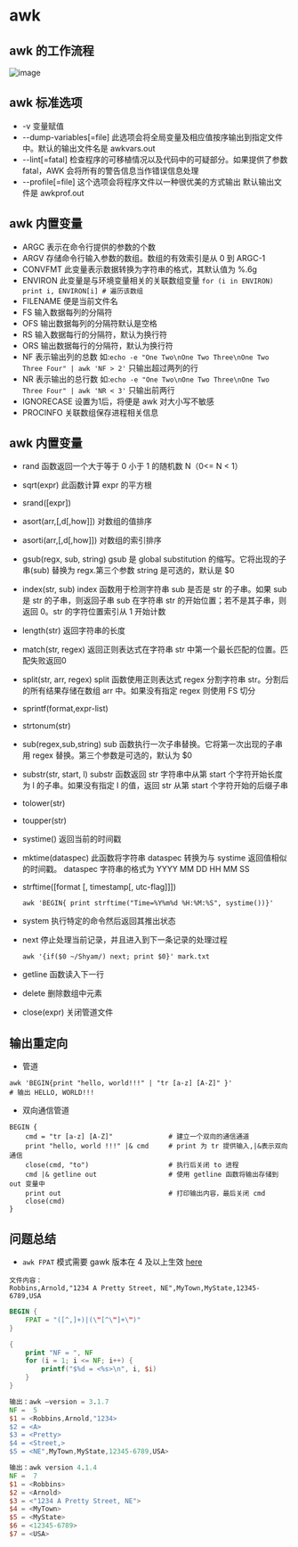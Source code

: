 # awk

## awk 的工作流程

![image](http://wiki.jikexueyuan.com/project/awk/images/awk_workflow.jpg)


## awk 标准选项
    
- -v 变量赋值
- --dump-variables[=file] 此选项会将全局变量及相应值按序输出到指定文件中。默认的输出文件名是 awkvars.out
- --lint[=fatal] 检查程序的可移植情况以及代码中的可疑部分。如果提供了参数 fatal，AWK 会将所有的警告信息当作错误信息处理
- --profile[=file] 这个选项会将程序文件以一种很优美的方式输出 默认输出文件是 awkprof.out

## awk 内置变量

- ARGC 表示在命令行提供的参数的个数
- ARGV 存储命令行输入参数的数组。数组的有效索引是从 0 到 ARGC-1
- CONVFMT 此变量表示数据转换为字符串的格式，其默认值为 %.6g
- ENVIRON 此变量是与环境变量相关的关联数组变量 `for (i in ENVIRON) print i, ENVIRON[i] # 遍历该数组`
- FILENAME 便是当前文件名
- FS 输入数据每列的分隔符
- OFS 输出数据每列的分隔符默认是空格    
- RS 输入数据每行的分隔符，默认为换行符
- ORS 输出数据每行的分隔符，默认为换行符
- NF 表示输出列的总数 如:`echo -e "One Two\nOne Two Three\nOne Two Three Four" | awk 'NF > 2'` 只输出超过两列的行
- NR 表示输出的总行数 如:`echo -e "One Two\nOne Two Three\nOne Two Three Four" | awk 'NR < 3'` 只输出前两行
- IGNORECASE 设置为1后，将便是 awk 对大小写不敏感
- PROCINFO 关联数组保存进程相关信息

## awk 内置变量

- rand 函数返回一个大于等于 0 小于 1 的随机数 N（0<= N < 1）
- sqrt(expr) 此函数计算 expr 的平方根
- srand([expr]) 
- asort(arr,[,d[,how]]) 对数组的值排序
- asorti(arr,[,d[,how]]) 对数组的索引排序
- gsub(regx, sub, string) gsub 是 global substitution 的缩写。它将出现的子串(sub) 替换为 regx.第三个参数 string 是可选的，默认是 $0
- index(str, sub) index 函数用于检测字符串 sub 是否是 str 的子串。如果 sub 是 str 的子串，则返回子串 sub 在字符串 str 的开始位置；若不是其子串，则返回 0。str 的字符位置索引从 1 开始计数
- length(str) 返回字符串的长度
- match(str, regex) 返回正则表达式在字符串 str 中第一个最长匹配的位置。匹配失败返回0
- split(str, arr, regex) split 函数使用正则表达式 regex 分割字符串 str。分割后的所有结果存储在数组 arr 中。如果没有指定 regex 则使用 FS 切分
- sprintf(format,expr-list)
- strtonum(str)
- sub(regex,sub,string) sub 函数执行一次子串替换。它将第一次出现的子串用 regex 替换。第三个参数是可选的，默认为 $0
- substr(str, start, l) substr 函数返回 str 字符串中从第 start 个字符开始长度为 l 的子串。如果没有指定 l 的值，返回 str 从第 start 个字符开始的后缀子串
- tolower(str)
- toupper(str)
- systime() 返回当前的时间戳
- mktime(dataspec) 此函数将字符串 dataspec 转换为与 systime 返回值相似的时间戳。 dataspec 字符串的格式为 YYYY MM DD HH MM SS
- strftime([format [, timestamp[, utc-flag]]]) 
	
	```
	awk 'BEGIN{ print strftime("Time=%Y%m%d %H:%M:%S", systime())}'
	```

- system 执行特定的命令然后返回其推出状态
- next 停止处理当前记录，并且进入到下一条记录的处理过程
	
	```
	awk '{if($0 ~/Shyam/) next; print $0}' mark.txt
	```

- getline 函数读入下一行
- delete 删除数组中元素
- close(expr) 关闭管道文件


## 输出重定向

- 管道
    
```
awk 'BEGIN{print "hello, world!!!" | "tr [a-z] [A-Z]" }'
# 输出 HELLO, WORLD!!!
```

- 双向通信管道

```
BEGIN {
	cmd = "tr [a-z] [A-Z]"              # 建立一个双向的通信通道
	print "hello, world !!!" |& cmd     # print 为 tr 提供输入,|&表示双向通信
	close(cmd, "to")                    # 执行后关闭 to 进程
	cmd |& getline out                  # 使用 getline 函数将输出存储到 out 变量中
	print out                           # 打印输出内容，最后关闭 cmd
	close(cmd)
}
```

## 问题总结

-  `awk FPAT` 模式需要 gawk 版本在 4 及以上生效 [here](https://www.gnu.org/software/gawk/manual/html_node/Splitting-By-Content.html#Splitting-By-Content)

```
文件内容：
Robbins,Arnold,"1234 A Pretty Street, NE",MyTown,MyState,12345-6789,USA
```

```awk
BEGIN {
	FPAT = "([^,]+)|(\"[^\"]+\")"
}

{
	print "NF = ", NF
	for (i = 1; i <= NF; i++) {
		printf("$%d = <%s>\n", i, $i)
	}
}

输出：awk —version = 3.1.7
NF =  5
$1 = <Robbins,Arnold,"1234>
$2 = <A>
$3 = <Pretty>
$4 = <Street,>
$5 = <NE",MyTown,MyState,12345-6789,USA>

输出：awk version 4.1.4
NF =  7
$1 = <Robbins>
$2 = <Arnold>
$3 = <"1234 A Pretty Street, NE">
$4 = <MyTown>
$5 = <MyState>
$6 = <12345-6789>
$7 = <USA>
```
